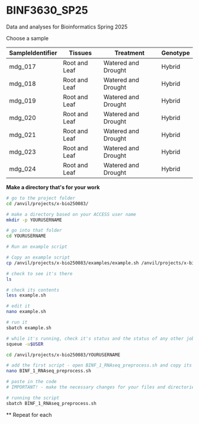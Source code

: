 # BINF3630_SP25
Data and analyses for Bioinformatics Spring 2025

Choose a sample 

| SampleIdentifier | Tissues | Treatment | Genotype |
|-------------|------------|-------------|------------|
| mdg_017 | Root and Leaf| Watered and Drought | Hybrid |
| mdg_018 | Root and Leaf | Watered and Drought | Hybrid |
| mdg_019 | Root and Leaf | Watered and Drought | Hybrid |
| mdg_020 | Root and Leaf | Watered and Drought | Hybrid |
| mdg_021 | Root and Leaf | Watered and Drought | Hybrid |
| mdg_023 | Root and Leaf | Watered and Drought | Hybrid |
| mdg_024 | Root and Leaf | Watered and Drought | Hybrid |

**Make a directory that's for your work**
``` bash
# go to the project folder
cd /anvil/projects/x-bio250083/

# make a directory based on your ACCESS user name
mkdir -p YOURUSERNAME

# go into that folder
cd YOURUSERNAME
```
``` bash
# Run an example script

# Copy an example script
cp /anvil/projects/x-bio250083/examples/example.sh /anvil/projects/x-bio250083/YOURUSERNAME

# check to see it's there
ls

# check its contents
less example.sh

# edit it
nano example.sh

# run it
sbatch example.sh

# while it's running, check it's status and the status of any other jobs you're running
squeue -u$USER
```

``` bash
cd /anvil/projects/x-bio250083/YOURUSERNAME

# add the first script - open BINF_1_RNAseq_preprocess.sh and copy its contents
nano BINF_1_RNAseq_preprocess.sh

# paste in the code
# IMPORTANT! - make the necessary changes for your files and directories!!!
```

``` bash
# running the script
sbatch BINF_1_RNAseq_preprocess.sh
```

** Repeat for each 


